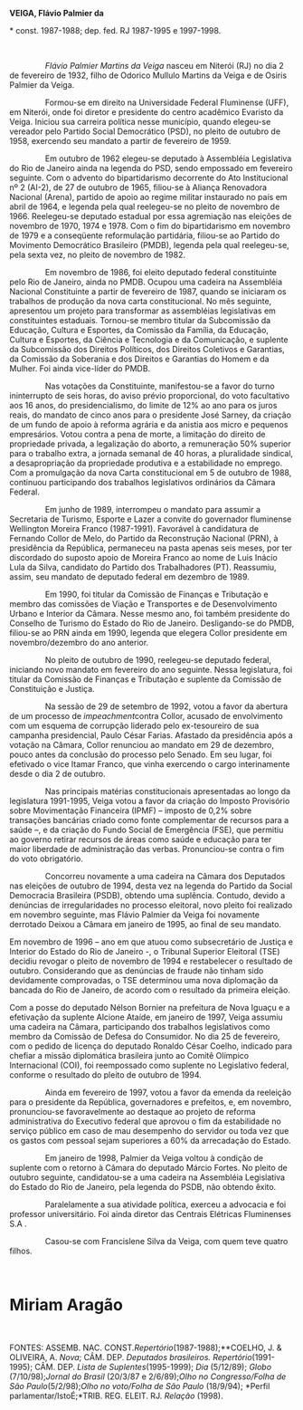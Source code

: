**VEIGA, Flávio Palmier da**

\* const. 1987-1988; dep. fed. RJ 1987-1995 e 1997-1998.

 

                *Flávio Palmier Martins da Veiga* nasceu em Niterói (RJ)
no dia 2 de fevereiro de 1932, filho de Odorico Mullulo Martins da Veiga
e de Osiris Palmier da Veiga.

                Formou-se em direito na Universidade Federal Fluminense
(UFF), em Niterói, onde foi diretor e presidente do centro acadêmico
Evaristo da Veiga. Iniciou sua carreira política nesse município, quando
elegeu-se vereador pelo Partido Social Democrático (PSD), no pleito de
outubro de 1958, exercendo seu mandato a partir de fevereiro de 1959.

                Em outubro de 1962 elegeu-se deputado à Assembléia
Legislativa do Rio de Janeiro ainda na legenda do PSD, sendo empossado
em fevereiro seguinte. Com o advento do bipartidarismo decorrente do Ato
Institucional nº 2 (AI-2), de 27 de outubro de 1965, filiou-se à Aliança
Renovadora Nacional (Arena), partido de apoio ao regime militar
instaurado no país em abril de 1964, e legenda pela qual reelegeu-se no
pleito de novembro de 1966. Reelegeu-se deputado estadual por essa
agremiação nas eleições de novembro de 1970, 1974 e 1978. Com o fim do
bipartidarismo em novembro de 1979 e a conseqüente reformulação
partidária, filiou-se ao Partido do Movimento Democrático Brasileiro
(PMDB), legenda pela qual reelegeu-se, pela sexta vez, no pleito de
novembro de 1982.

                Em novembro de 1986, foi eleito deputado federal
constituinte pelo Rio de Janeiro, ainda no PMDB. Ocupou uma cadeira na
Assembléia Nacional Constituinte a partir de fevereiro de 1987, quando
se iniciaram os trabalhos de produção da nova carta constitucional. No
mês seguinte, apresentou um projeto para transformar as assembléias
legislativas em constituintes estaduais. Tornou-se membro titular da
Subcomissão da Educação, Cultura e Esportes, da Comissão da Família, da
Educação, Cultura e Esportes, da Ciência e Tecnologia e da Comunicação,
e suplente da Subcomissão dos Direitos Políticos, dos Direitos Coletivos
e Garantias, da Comissão da Soberania e dos Direitos e Garantias do
Homem e da Mulher. Foi ainda vice-líder do PMDB.

                Nas votações da Constituinte, manifestou-se a favor do
turno ininterrupto de seis horas, do aviso prévio proporcional, do voto
facultativo aos 16 anos, do presidencialismo, do limite de 12% ao ano
para os juros reais, do mandato de cinco anos para o presidente José
Sarney, da criação de um fundo de apoio à reforma agrária e da anistia
aos micro e pequenos empresários. Votou contra a pena de morte, a
limitação do direito de propriedade privada, a legalização do aborto, a
remuneração 50% superior para o trabalho extra, a jornada semanal de 40
horas, a pluralidade sindical, a desapropriação da propriedade produtiva
e a estabilidade no emprego. Com a promulgação da nova Carta
constitucional em 5 de outubro de 1988, continuou participando dos
trabalhos legislativos ordinários da Câmara Federal.

                Em junho de 1989, interrompeu o mandato para assumir a
Secretaria de Turismo, Esporte e Lazer a convite do governador
fluminense Wellington Moreira Franco (1987-1991). Favorável à
candidatura de Fernando Collor de Melo, do Partido da Reconstrução
Nacional (PRN), à presidência da República, permaneceu na pasta apenas
seis meses, por ter discordado do suposto apoio de Moreira Franco ao
nome de Luis Inácio Lula da Silva, candidato do Partido dos
Trabalhadores (PT). Reassumiu, assim, seu mandato de deputado federal em
dezembro de 1989.

                Em 1990, foi titular da Comissão de Finanças e
Tributação e membro das comissões de Viação e Transportes e de
Desenvolvimento Urbano e Interior da Câmara. Nesse mesmo ano, foi também
presidente do Conselho de Turismo do Estado do Rio de Janeiro.
Desligando-se do PMDB, filiou-se ao PRN ainda em 1990, legenda que
elegera Collor presidente em novembro/dezembro do ano anterior.

                No pleito de outubro de 1990, reelegeu-se deputado
federal, iniciando novo mandato em fevereiro do ano seguinte. Nessa
legislatura, foi titular da Comissão de Finanças e Tributação e suplente
da Comissão de Constituição e Justiça.

                Na sessão de 29 de setembro de 1992, votou a favor da
abertura de um processo de *impeachment*contra Collor, acusado de
envolvimento com um esquema de corrupção liderado pelo ex-tesoureiro de
sua campanha presidencial, Paulo César Farias. Afastado da presidência
após a votação na Câmara, Collor renunciou ao mandato em 29 de dezembro,
pouco antes da conclusão do processo pelo Senado. Em seu lugar, foi
efetivado o vice Itamar Franco, que vinha exercendo o cargo
interinamente desde o dia 2 de outubro.

                Nas principais matérias constitucionais apresentadas ao
longo da legislatura 1991-1995, Veiga votou a favor da criação do
Imposto Provisório sobre Movimentação Financeira (IPMF) – imposto de
0,2% sobre transações bancárias criado como fonte complementar de
recursos para a saúde –, e da criação do Fundo Social de Emergência
(FSE), que permitiu ao governo retirar recursos de áreas como saúde e
educação para ter maior liberdade de administração das verbas.
Pronunciou-se contra o fim do voto obrigatório.

                Concorreu novamente a uma cadeira na Câmara dos
Deputados nas eleições de outubro de 1994, desta vez na legenda do
Partido da Social Democracia Brasileira (PSDB), obtendo uma suplência.
Contudo, devido a denúncias de irregularidades no processo eleitoral,
novo pleito foi realizado em novembro seguinte, mas Flávio Palmier da
Veiga foi novamente derrotado Deixou a Câmara em janeiro de 1995, ao
final de seu mandato.

Em novembro de 1996 – ano em que atuou como subsecretário de Justiça e
Interior do Estado do Rio de Janeiro -, o Tribunal Superior Eleitoral
(TSE) decidiu revogar o pleito de novembro de 1994 e restabelecer o
resultado de outubro. Considerando que as denúncias de fraude não tinham
sido devidamente comprovadas, o TSE determinou uma nova diplomação da
bancada do Rio de Janeiro, de acordo com o resultado da primeira
eleição.

Com a posse do deputado Nélson Bornier na prefeitura de Nova Iguaçu e a
efetivação da suplente Alcione Ataíde, em janeiro de 1997, Veiga assumiu
uma cadeira na Câmara, participando dos trabalhos legislativos como
membro da Comissão de Defesa do Consumidor. No dia 25 de fevereiro, com
o pedido de licença do deputado Ronaldo César Coelho, indicado para
chefiar a missão diplomática brasileira junto ao Comitê Olímpico
Internacional (COI), foi reempossado como suplente no Legislativo
federal, conforme o resultado do pleito de outubro de 1994.

                Ainda em fevereiro de 1997, votou a favor da emenda da
reeleição para o presidente da República, governadores e prefeitos, e,
em novembro, pronunciou-se favoravelmente ao destaque ao projeto de
reforma administrativa do Executivo federal que aprovou o fim da
estabilidade no serviço público em caso de mau desempenho do servidor ou
toda vez que os gastos com pessoal sejam superiores a 60% da arrecadação
do Estado.

                Em janeiro de 1998, Palmier da Veiga voltou à condição
de suplente com o retorno à Câmara do deputado Márcio Fortes. No pleito
de outubro seguinte, candidatou-se a uma cadeira na Assembléia
Legislativa do Estado do Rio de Janeiro, pela legenda do PSDB, não
obtendo êxito.

                Paralelamente a sua atividade política, exerceu a
advocacia e foi professor universitário. Foi ainda diretor das Centrais
Elétricas Fluminenses S.A .

                Casou-se com Francislene Silva da Veiga, com quem teve
quatro filhos.

               

Miriam Aragão
=============

 

FONTES: ASSEMB. NAC. CONST.*Repertório*(1987-1988);**COELHO, J. & 
OLIVEIRA, A. *Nova*; CÂM. DEP. *Deputados brasileiros.
Repertório*(1991-1995); CÂM. DEP. *Lista de Suplentes*(1995-1999); *Dia*
(5/12/89); *Globo* (7/10/98);*Jornal do Brasil* (20/3/87 e 2/6/89);*Olho
no Congresso/Folha de São Paulo*(5/2/98);*Olho no voto/Folha de São
Paulo* (18/9/94); *Perfil parlamentar/IstoÉ;*TRIB. REG. ELEIT. RJ.
*Relação* (1998).
